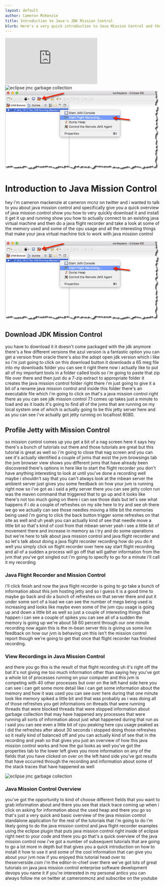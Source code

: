 ```yaml
---
layout: default
author: Cameron McKenzie
title: Introduction to Java's JDK Mission Control
blurb: Here's a very quick introduction to Java Mission Control and the JVM Flight Recorder.
---
```


<div class="embed-responsive embed-responsive-16by9">
<iframe  src="https://www.youtube.com/embed/AHT4ZvOe6a4" frameborder="0" allow="accelerometer; autoplay; clipboard-write; encrypted-media; gyroscope; picture-in-picture" allowfullscreen></iframe>
</div>

<img alt="eclipse jmc garbage collection" class="img-fluid" src="https://itknowledgeexchange.techtarget.com/coffee-talk/files/2020/12/Java-Mission-Control-Eclipse-Plugin-JFR.jpg">

<img src="/assets/eclipse-jmc-launch-wizard-jfr.png" class="img-fluid" alt="Java Flight Recorder Launch Wizard">

# Introduction to Java Mission Control

hey i'm cameron mackenzie at cameron
mcnz on twitter and i wanted to talk to
you about java mission control and
specifically give you a quick overview
of java mission control show you how to
very quickly
download it and install it get it up and
running show you how to actually
connect to an existing java virtual
machine and then
do a java flight recorder and take a
look at some of the memory used and some
of the cpu usage and all the interesting
things that
make your java virtual machine tick to
work with java mission control 

<img src="/assets/eclipse-jmc-launch-wizard-jfr.png" class="img-fluid" alt="Java Flight Recorder Launch Wizard">

## Download JDK Mission Control

you have
to
download it it doesn't come packaged
with the jdk anymore there's a few
different versions the
azul version is a fantastic option you
can get a version from
oracle there's also the adopt open jdk
version which i like so i'm just going
to click on this
download button it downloads a 65 meg
file into my downloads folder you can
see it right there now i actually like
to
put all of my important tools in a
folder called tools so i'm going to
paste that zip file
over there and then just do a 7-zip
extract to
appropriate folder it creates the
java mission control folder right there
i'm just going to give it a bit of a
rename
java mission control and inside this
folder there's an
executable file which i'm going to click
on that's a java
mission control right there as you can
see jdk mission control
7.1 comes up takes just a minute to load
and as it loads it's going to find all
of the jvms that are running on my local
system one of which is actually going to
be this
jetty server here and as you can see
i've actually got
jetty running on localhost 8080. 

## Profile Jetty with Mission Control

so
mission control comes up
you get a bit of a nag screen here it
says hey there's a bunch of tutorials
out there
and those tutorials are great but this
tutorial is great as well so i'm going
to close that
nag screen and you can see it's actually
identified a couple of jvms that exist
the jvm browsings tab
the jvm browser view shows you different
jvms that have already been discovered
there's options in here like to start
the flight recorder you don't have
anything interesting to look at until
you've done a recording well
maybe i shouldn't say that you can't
always look at the mbean server the
ambient server just gives you some
feedback
on how your jvm is running right now so
i've got
as i said a jetty server there you can
see jetty colon run was the maven
command that triggered that to go up and
it looks like there's not too much going
on there i can see those dials but let's
see what happens if i do a couple of
refreshes
on my site here to try and see oh there
we go we actually can see those
needles moving a little bit the memories
being used i'm going to click the back
button
trigger some refreshes on that site as
well
and uh yeah you can actually kind of see
that needle move a little bit so that's
kind of cool from that mbean server yeah
i see a little bit of movement there and
increase in memory
as i try and do some operations but
we're here to talk about
java mission control and java flight
recorder and so let's talk about
doing a java flight recorder recording
how do you do it well
you simply click on flight recorder over
here say start
flight recording and all of a sudden a
process will go off that will
gather information from the jvm that
you've got singled out i'm going to
specify to go for a minute i'll call it
my recording

### Java Flight Recorder and Mission Control


i'll click finish and now the
java flight recorder is going to go take
a bunch of information about this jvm
hosting
jetty and so i guess it is a good time
to maybe go back
and do a bunch of refreshes on that
server there
and put it under some sort of a load we
can see the number of megs being used is
increasing and
looks like maybe even some of the jvm
cpu usage is going up and
down a little bit as well so just a
couple of interesting
things that happen i can see a couple of
spikes you can see
all of a sudden the memory is going up
we're about 58
60 percent through our one minute
recording now again this is the
m-bean server this is giving us some
live feedback on
how our jvm is behaving um this isn't
the mission control report though we're
going to get that
once that flight recorder has finished
recording.


### View Recordings in Java Mission Control


and there you go this is the result of
that flight recording uh it's
right off the bat it's not giving me too
much information other than saying hey
you've got a whole lot of processes
running on your computer and this jvm is
competing with
40 other processes but over on the left
hand side here you can see i can get
some more detail like i can get
some information about the memory and
how it was used
you can see over here during that one
minute look like memory spiked a little
bit and that was probably as i was doing
all of those
refreshes you get informations on
threads that were running threads that
were blocked threads that were stopped
information about garbage collection
that may have happened
any processes that were running
all sorts of information about just what
happened during that run as i said you
can see even a little bit of cpu
peaking here cpu usage peaked as i did
the refreshes
after about 30 seconds i stopped doing
those refreshes so it really kind of
balanced off and you can actually kind
of see that in the recording
and yeah so that gives you just an
overview of how
this java mission control works and how
the
gui looks as well you've got the
properties tab to the lower left
gives you more information on any of the
fields that you have
clicked on over on the left hand side
you've got
results that have occurred through the
recording and information about some of
the stack traces that have happened as
well

<img alt="eclipse jmc garbage collection" class="img-fluid" src="https://itknowledgeexchange.techtarget.com/coffee-talk/files/2020/12/Java-Mission-Control-Eclipse-Plugin-JFR.jpg">

### Java Mission Control Overview

you've got the opportunity to kind
of choose different fields that you want
to grab
information about and there you see that
stack trace coming up when i
click on asking for information about
the used heap
and there you go so that's just a very
quick and
basic overview of the java mission
control
standalone application for the rest of
the
tutorials that i'm going to do i'm
likely going to do the
java mission control and java flight
recorder examples
using the eclipse plugin that puts java
mission control
right inside of eclipse right next to
your code and there you go that's a
quick overview of the java mission
control now i've got a
number of subsequent tutorials that are
going to go a lot more in depth but that
gives you a quick introduction on
how to install it how to use it and some
of the cool information that can give
you about your jvm now
if you enjoyed this tutorial head over
to theserverside.com i'm the
editor-in-chief over there
we've got lots of great tutorials on
java java mission
control enterprise software development
devops you name it
if you're interested in my personal
antics you can always follow me on
twitter
at cameronmcnz and subscribe
on the youtube